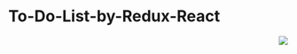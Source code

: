# To-Do-List-by-Redux-React

<img align="right" src="https://visitor-badge.laobi.icu/badge?page_id=patricnilackshan.To-Do-List-by-Redux-React" />

